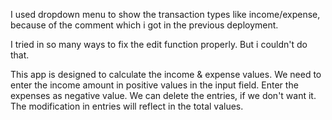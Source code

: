 I used dropdown menu to show the transaction types like income/expense, because of the comment which i got in the previous deployment.

I tried in so many ways to fix the edit function properly. But i couldn't do that.

This app is designed to calculate the income & expense values.
We need to enter the income amount in positive values in the input field.
Enter the expenses as negative value.
We can delete the entries, if we don't want it.
The modification in entries will reflect in the total values.
